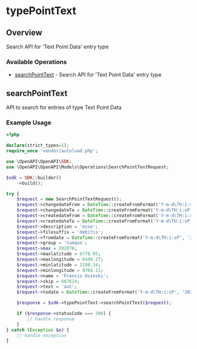 # typePointText

## Overview

Search API for 'Text Point Data' entry type

### Available Operations

* [searchPointText](#searchpointtext) - Search API for 'Text Point Data' entry type

## searchPointText

API to search for entries of type Text Point Data

### Example Usage

```php
<?php

declare(strict_types=1);
require_once 'vendor/autoload.php';

use \OpenAPI\OpenAPI\SDK;
use \OpenAPI\OpenAPI\Models\Operations\SearchPointTextRequest;

$sdk = SDK::builder()
    ->build();

try {
    $request = new SearchPointTextRequest();
    $request->changedateFrom = DateTime::createFromFormat('Y-m-d\TH:i:sP', '2022-09-11T23:53:23.627Z');
    $request->changedateTo = DateTime::createFromFormat('Y-m-d\TH:i:sP', '2022-09-18T08:16:52.982Z');
    $request->createdateFrom = DateTime::createFromFormat('Y-m-d\TH:i:sP', '2022-05-30T16:08:07.597Z');
    $request->createdateTo = DateTime::createFromFormat('Y-m-d\TH:i:sP', '2022-12-22T06:00:09.505Z');
    $request->description = 'esse';
    $request->filesuffix = 'debitis';
    $request->fromdate = DateTime::createFromFormat('Y-m-d\TH:i:sP', '2020-08-20T00:40:38.007Z');
    $request->group = 'cumque';
    $request->max = 302878;
    $request->maxlatitude = 6778.95;
    $request->maxlongitude = 6448.27;
    $request->minlatitude = 3198.34;
    $request->minlongitude = 9704.11;
    $request->name = 'Francis Osinski';
    $request->skip = 607624;
    $request->text = 'aut';
    $request->todate = DateTime::createFromFormat('Y-m-d\TH:i:sP', '2022-05-11T09:02:32.338Z');

    $response = $sdk->typePointText->searchPointText($request);

    if ($response->statusCode === 200) {
        // handle response
    }
} catch (Exception $e) {
    // handle exception
}
```
